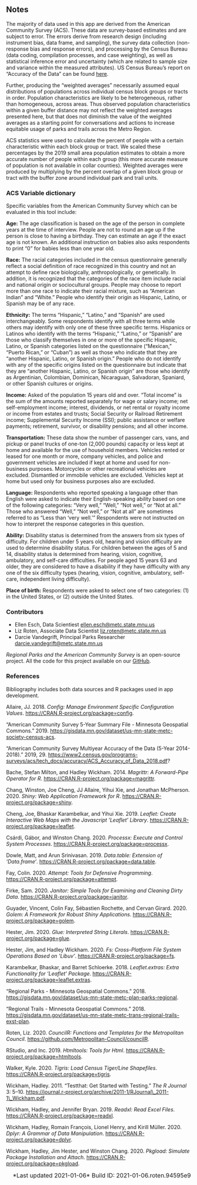 
## Notes

The majority of data used in this app are derived from the American
Community Survey (ACS). These data are survey-based estimates and are
subject to error. The errors derive from research design (including
instrument bias, data frame, and sampling), the survey data collection
(non-response bias and response errors), and processing by the Census
Bureau (data coding, compilation processes, and case weighting), as well
as statistical inference error and uncertainty (which are related to
sample size and variance within the measured attributes). US Census
Bureau’s report on “Accuracy of the Data” can be found
[here](https://www2.census.gov/programs-surveys/acs/tech_docs/accuracy/MultiyearACSAccuracyofData2017.pdf?#).

Further, producing the “weighted averages” necessarily assumed equal
distributions of populations across individual census block groups or
tracts in order. Population characteristics are likely to be
heterogeneous, rather than homogeneous, across areas. Thus observed
population characteristics within a given buffer distance may not
reflect the weighted averages presented here, but that does not diminish
the value of the weighted averages as a starting point for conversations
and actions to increase equitable usage of parks and trails across the
Metro Region.

ACS statistics were used to calculate the percent of people with a
certain characteristic within each block group or tract. We scaled these
percentages by the 2019 small area population estimates to obtain a more
accurate number of people within each group (this more accurate measure
of population is not available in collar counties). Weighted averages
were produced by multiplying by the percent overlap of a given block
group or tract with the buffer zone around individual park and trail
units.

### ACS Variable dictionary

Specific variables from the American Community Survey which can be
evaluated in this tool include:

**Age:** The age classification is based on the age of the person in
complete years at the time of interview. People are not to round an age
up if the person is close to having a birthday. They can estimate an age
if the exact age is not known. An additional instruction on babies also
asks respondents to print “0” for babies less than one year old.

**Race:** The racial categories included in the census questionnaire
generally reflect a social definition of race recognized in this country
and not an attempt to define race biologically, anthropologically, or
genetically. In addition, it is recognized that the categories of the
race item include racial and national origin or sociocultural groups.
People may choose to report more than one race to indicate their racial
mixture, such as “American Indian” and “White.” People who identify
their origin as Hispanic, Latino, or Spanish may be of any race.

**Ethnicity:** The terms “Hispanic,” “Latino,” and “Spanish” are used
interchangeably. Some respondents identify with all three terms while
others may identify with only one of these three specific terms.
Hispanics or Latinos who identify with the terms “Hispanic,” “Latino,”
or “Spanish” are those who classify themselves in one or more of the
specific Hispanic, Latino, or Spanish categories listed on the
questionnaire (“Mexican,” “Puerto Rican,” or “Cuban”) as well as those
who indicate that they are “another Hispanic, Latino, or Spanish
origin.” People who do not identify with any of the specific origins
listed on the questionnaire but indicate that they are “another
Hispanic, Latino, or Spanish origin” are those who identify as
Argentinian, Colombian, Dominican, Nicaraguan, Salvadoran, Spaniard, or
other Spanish cultures or origins.

**Income:** Asked of the population 15 years old and over. “Total
income” is the sum of the amounts reported separately for wage or
salary income; net self-employment income; interest, dividends, or net
rental or royalty income or income from estates and trusts; Social
Security or Railroad Retirement income; Supplemental Security Income
(SSI); public assistance or welfare payments; retirement, survivor, or
disability pensions; and all other income.

**Transportation:** These data show the number of passenger cars, vans,
and pickup or panel trucks of one-ton (2,000 pounds) capacity or less
kept at home and available for the use of household members. Vehicles
rented or leased for one month or more, company vehicles, and police and
government vehicles are included if kept at home and used for
non-business purposes. Motorcycles or other recreational vehicles are
excluded. Dismantled or immobile vehicles are excluded. Vehicles kept at
home but used only for business purposes also are excluded.

**Language:** Respondents who reported speaking a language other than
English were asked to indicate their English-speaking ability based on
one of the following categories: “Very well,” “Well,” “Not well,” or
“Not at all.” Those who answered “Well,” “Not well,” or “Not at all”
are sometimes referred to as “Less than ‘very well.’” Respondents were
not instructed on how to interpret the response categories in this
question.

**Ability:** Disability status is determined from the answers from six
types of difficulty. For children under 5 years old, hearing and vision
difficulty are used to determine disability status. For children between
the ages of 5 and 14, disability status is determined from hearing,
vision, cognitive, ambulatory, and self-care difficulties. For people
aged 15 years 63 and older, they are considered to have a disability if
they have difficulty with any one of the six difficulty types (hearing,
vision, cognitive, ambulatory, self-care, independent living
difficulty).

**Place of birth:** Respondents were asked to select one of two
categories: (1) in the United States, or (2) outside the United States.

### Contributors

  - Ellen Esch, Data Scientiest
    [ellen.esch@metc.state.mnu.us](mailto:ellen.esch@metc.state.mn.us)
  - Liz Roten, Associate Data Scientist <liz.roten@metc.state.mn.us>  
  - Darcie Vandegrift, Principal Parks Researcher
    <darcie.vandegrift@metc.state.mn.us>

*Regional Parks and the American Community Survey* is an open-source
project. All the code for this project available on our
[GitHub](https://github.com/Metropolitan-Council/regionalparks.acs).

### References

Bibliography includes both data sources and R packages used in app
development.

<div id="refs" class="references">

<div id="ref-config">

<p>

Allaire, JJ. 2018. <em>Config: Manage Environment Specific Configuration
Values</em>.
<a href="https://CRAN.R-project.org/package=config" class="uri">https://CRAN.R-project.org/package=config</a>.

</p>

</div>

<div id="ref-noauthor_american">

<p>

“American Community Survey 5-Year Summary File - Minnesota Geospatial
Commons.” 2019.
<a href="https://gisdata.mn.gov/dataset/us-mn-state-metc-society-census-acs" class="uri">https://gisdata.mn.gov/dataset/us-mn-state-metc-society-census-acs</a>.

</p>

</div>

<div id="ref-noauthor_american-1">

<p>

“American Community Survey Multiyear Accuracy of the Data (5-Year
2014-2018).” 2019, 29.
<a href="https://www2.census.gov/programs-surveys/acs/tech_docs/accuracy/ACS_Accuracy_of_Data_2018.pdf?" class="uri"><https://www2.census.gov/programs-surveys/acs/tech_docs/accuracy/ACS_Accuracy_of_Data_2018.pdf>?</a>

</p>

</div>

<div id="ref-magrittr">

<p>

Bache, Stefan Milton, and Hadley Wickham. 2014. <em>Magrittr: A
Forward-Pipe Operator for R</em>.
<a href="https://CRAN.R-project.org/package=magrittr" class="uri">https://CRAN.R-project.org/package=magrittr</a>.

</p>

</div>

<div id="ref-shiny">

<p>

Chang, Winston, Joe Cheng, JJ Allaire, Yihui Xie, and Jonathan
McPherson. 2020. <em>Shiny: Web Application Framework for R</em>.
<a href="https://CRAN.R-project.org/package=shiny" class="uri">https://CRAN.R-project.org/package=shiny</a>.

</p>

</div>

<div id="ref-leaflet">

<p>

Cheng, Joe, Bhaskar Karambelkar, and Yihui Xie. 2019. <em>Leaflet:
Create Interactive Web Maps with the Javascript ’Leaflet’ Library</em>.
<a href="https://CRAN.R-project.org/package=leaflet" class="uri">https://CRAN.R-project.org/package=leaflet</a>.

</p>

</div>

<div id="ref-processx">

<p>

Csárdi, Gábor, and Winston Chang. 2020. <em>Processx: Execute and
Control System Processes</em>.
<a href="https://CRAN.R-project.org/package=processx" class="uri">https://CRAN.R-project.org/package=processx</a>.

</p>

</div>

<div id="ref-data.table">

<p>

Dowle, Matt, and Arun Srinivasan. 2019. <em>Data.table: Extension of
‘Data.frame‘</em>.
<a href="https://CRAN.R-project.org/package=data.table" class="uri">https://CRAN.R-project.org/package=data.table</a>.

</p>

</div>

<div id="ref-attempt">

<p>

Fay, Colin. 2020. <em>Attempt: Tools for Defensive Programming</em>.
<a href="https://CRAN.R-project.org/package=attempt" class="uri">https://CRAN.R-project.org/package=attempt</a>.

</p>

</div>

<div id="ref-janitor">

<p>

Firke, Sam. 2020. <em>Janitor: Simple Tools for Examining and Cleaning
Dirty Data</em>.
<a href="https://CRAN.R-project.org/package=janitor" class="uri">https://CRAN.R-project.org/package=janitor</a>.

</p>

</div>

<div id="ref-golem">

<p>

Guyader, Vincent, Colin Fay, Sébastien Rochette, and Cervan Girard.
2020. <em>Golem: A Framework for Robust Shiny Applications</em>.
<a href="https://CRAN.R-project.org/package=golem" class="uri">https://CRAN.R-project.org/package=golem</a>.

</p>

</div>

<div id="ref-glue">

<p>

Hester, Jim. 2020. <em>Glue: Interpreted String Literals</em>.
<a href="https://CRAN.R-project.org/package=glue" class="uri">https://CRAN.R-project.org/package=glue</a>.

</p>

</div>

<div id="ref-fs">

<p>

Hester, Jim, and Hadley Wickham. 2020. <em>Fs: Cross-Platform File
System Operations Based on ’Libuv’</em>.
<a href="https://CRAN.R-project.org/package=fs" class="uri">https://CRAN.R-project.org/package=fs</a>.

</p>

</div>

<div id="ref-leaflet.extras">

<p>

Karambelkar, Bhaskar, and Barret Schloerke. 2018. <em>Leaflet.extras:
Extra Functionality for ’Leaflet’ Package</em>.
<a href="https://CRAN.R-project.org/package=leaflet.extras" class="uri">https://CRAN.R-project.org/package=leaflet.extras</a>.

</p>

</div>

<div id="ref-noauthor_regional">

<p>

“Regional Parks - Minnesota Geospatial Commons.” 2018.
<a href="https://gisdata.mn.gov/dataset/us-mn-state-metc-plan-parks-regional" class="uri">https://gisdata.mn.gov/dataset/us-mn-state-metc-plan-parks-regional</a>.

</p>

</div>

<div id="ref-noauthor_regional-1">

<p>

“Regional Trails - Minnesota Geospatial Commons.” 2018.
<a href="https://gisdata.mn.gov/dataset/us-mn-state-metc-trans-regional-trails-exst-plan" class="uri">https://gisdata.mn.gov/dataset/us-mn-state-metc-trans-regional-trails-exst-plan</a>.

</p>

</div>

<div id="ref-councilR">

<p>

Roten, Liz. 2020. <em>CouncilR: Functions and Templates for the
Metropolitan Council</em>.
<a href="https://github.com/Metropolitan-Council/councilR" class="uri">https://github.com/Metropolitan-Council/councilR</a>.

</p>

</div>

<div id="ref-htmltools">

<p>

RStudio, and Inc. 2019. <em>Htmltools: Tools for Html</em>.
<a href="https://CRAN.R-project.org/package=htmltools" class="uri">https://CRAN.R-project.org/package=htmltools</a>.

</p>

</div>

<div id="ref-tigris">

<p>

Walker, Kyle. 2020. <em>Tigris: Load Census Tiger/Line Shapefiles</em>.
<a href="https://CRAN.R-project.org/package=tigris" class="uri">https://CRAN.R-project.org/package=tigris</a>.

</p>

</div>

<div id="ref-testthat">

<p>

Wickham, Hadley. 2011. “Testthat: Get Started with Testing.” <em>The R
Journal</em> 3: 5–10.
<a href="https://journal.r-project.org/archive/2011-1/RJournal_2011-1_Wickham.pdf" class="uri">https://journal.r-project.org/archive/2011-1/RJournal\_2011-1\_Wickham.pdf</a>.

</p>

</div>

<div id="ref-readxl">

<p>

Wickham, Hadley, and Jennifer Bryan. 2019. <em>Readxl: Read Excel
Files</em>.
<a href="https://CRAN.R-project.org/package=readxl" class="uri">https://CRAN.R-project.org/package=readxl</a>.

</p>

</div>

<div id="ref-dplyr">

<p>

Wickham, Hadley, Romain François, Lionel Henry, and Kirill Müller. 2020.
<em>Dplyr: A Grammar of Data Manipulation</em>.
<a href="https://CRAN.R-project.org/package=dplyr" class="uri">https://CRAN.R-project.org/package=dplyr</a>.

</p>

</div>

<div id="ref-pkgload">

<p>

Wickham, Hadley, Jim Hester, and Winston Chang. 2020. <em>Pkgload:
Simulate Package Installation and Attach</em>.
<a href="https://CRAN.R-project.org/package=pkgload" class="uri">https://CRAN.R-project.org/package=pkgload</a>.

</p>

</div>

</div>

<right style="font-size: 1rem; text-align: right; display: block;">
*Last updated 2021-01-06*  
Build ID: 2021-01-06.roten.94595e9  
</right>
